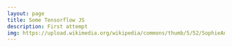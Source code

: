 ```yaml
---
layout: page
title: Some Tensorflow JS
description: First attempt
img: https://upload.wikimedia.org/wikipedia/commons/thumb/5/52/SophieAndersonTakethefairfaceofWoman.jpg/220px-SophieAndersonTakethefairfaceofWoman.jpg
---
```


<html>

<head>
    <title>PoseNet - Camera Feed Demo</title>
    <style>
    .footer {
        position: fixed;
        left: 0;
        bottom: 0;
        width: 100%;
        color: black;
    }

    .footer-text {
        max-width: 600px;
        text-align: center;
        margin: auto;
    }

    @media only screen and (max-width: 600px) {
      .footer-text, .dg {
        display: none;
      }
    }
    </style>
    <meta name="viewport" content="width=device-width, initial-scale=1">
</head>

<body>
    <div id="info" style="display:none">
    </div>
    <div id="loading">
        Loading the model...
    </div>

    <div id="main" style="display:none">
        <video id="video" playsinline="" style=" -moz-transform: scaleX(-1);
        -o-transform: scaleX(-1);
        -webkit-transform: scaleX(-1);
        transform: scaleX(-1);
        display: none;
        ">
        </video>
        <canvas id="output">
    </canvas></div>
    <div class="footer">
        <div class="footer-text">
            <p>
               You wanta POSE with THA POSE NET, MAAAAN? Check it out
                <br>
                <br> 
            </p>
        </div>
    </div>
    <script src="https://raw.githubusercontent.com/tensorflow/tfjs-models/master/posenet/demos/camera.js"></script>
</body>

</html>
